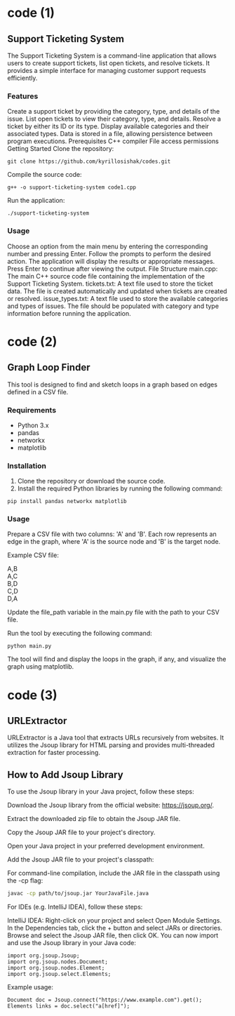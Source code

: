 # code (1)
## Support Ticketing System
The Support Ticketing System is a command-line application that allows users to create support tickets, list open tickets, and resolve tickets. It provides a simple interface for managing customer support requests efficiently.

### Features
Create a support ticket by providing the category, type, and details of the issue.
List open tickets to view their category, type, and details.
Resolve a ticket by either its ID or its type.
Display available categories and their associated types.
Data is stored in a file, allowing persistence between program executions.
Prerequisites
C++ compiler
File access permissions
Getting Started
Clone the repository:

```shell
git clone https://github.com/kyrillosishak/codes.git
```
Compile the source code:

```shell
g++ -o support-ticketing-system code1.cpp
```
Run the application:

```shell
./support-ticketing-system
```
### Usage
Choose an option from the main menu by entering the corresponding number and pressing Enter.
Follow the prompts to perform the desired action.
The application will display the results or appropriate messages.
Press Enter to continue after viewing the output.
File Structure
main.cpp: The main C++ source code file containing the implementation of the Support Ticketing System.
tickets.txt: A text file used to store the ticket data. The file is created automatically and updated when tickets are created or resolved.
issue_types.txt: A text file used to store the available categories and types of issues. The file should be populated with category and type information before running the application.
# code (2)
## Graph Loop Finder

This tool is designed to find and sketch loops in a graph based on edges defined in a CSV file.

### Requirements

- Python 3.x
- pandas
- networkx
- matplotlib

### Installation

1. Clone the repository or download the source code.
2. Install the required Python libraries by running the following command:

```shell
pip install pandas networkx matplotlib
```
### Usage
Prepare a CSV file with two columns: 'A' and 'B'. Each row represents an edge in the graph, where 'A' is the source node and 'B' is the target node.

Example CSV file:

A,B <br>
A,C <br>
B,D <br>
C,D <br>
D,A <br>

Update the file_path variable in the main.py file with the path to your CSV file.

Run the tool by executing the following command:
```shell
python main.py
```
The tool will find and display the loops in the graph, if any, and visualize the graph using matplotlib.

# code (3)
## URLExtractor
URLExtractor is a Java tool that extracts URLs recursively from websites. It utilizes the Jsoup library for HTML parsing and provides multi-threaded extraction for faster processing.

## How to Add Jsoup Library
To use the Jsoup library in your Java project, follow these steps:

Download the Jsoup library from the official website: https://jsoup.org/.

Extract the downloaded zip file to obtain the Jsoup JAR file.

Copy the Jsoup JAR file to your project's directory.

Open your Java project in your preferred development environment.

Add the Jsoup JAR file to your project's classpath:

For command-line compilation, include the JAR file in the classpath using the -cp flag:

```bash
javac -cp path/to/jsoup.jar YourJavaFile.java
``` 
For IDEs (e.g. IntelliJ IDEA), follow these steps:

IntelliJ IDEA:
Right-click on your project and select Open Module Settings.
In the Dependencies tab, click the + button and select JARs or directories.
Browse and select the Jsoup JAR file, then click OK.
You can now import and use the Jsoup library in your Java code:

```
import org.jsoup.Jsoup;
import org.jsoup.nodes.Document;
import org.jsoup.nodes.Element;
import org.jsoup.select.Elements;
```
Example usage:

```
Document doc = Jsoup.connect("https://www.example.com").get();
Elements links = doc.select("a[href]");
```
